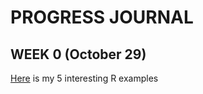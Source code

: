 # PROGRESS JOURNAL
## WEEK 0 (October 29)

[Here](file/example_homework_0.html) is my 5 interesting R examples



